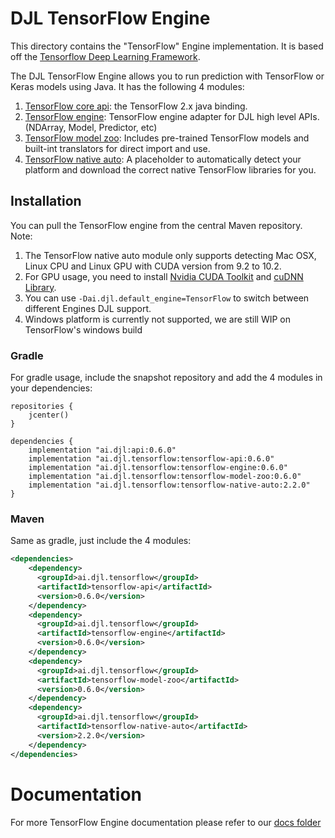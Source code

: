 # DJL TensorFlow Engine

This directory contains the "TensorFlow" Engine implementation.
It is based off the [Tensorflow Deep Learning Framework](https://www.tensorflow.org/).

The DJL TensorFlow Engine allows you to run prediction with TensorFlow or Keras models using Java.
It has the following 4 modules:

1. [TensorFlow core api](https://github.com/awslabs/djl/tree/master/tensorflow/tensorflow-api): the TensorFlow 2.x java binding.
2. [TensorFlow engine](https://github.com/awslabs/djl/tree/master/tensorflow/tensorflow-engine): TensorFlow engine adapter for DJL high level APIs. (NDArray, Model, Predictor, etc)
3. [TensorFlow model zoo](https://github.com/awslabs/djl/tree/master/tensorflow/tensorflow-model-zoo): Includes pre-trained TensorFlow models and built-int translators for direct import and use.
4. [TensorFlow native auto](https://github.com/awslabs/djl/tree/master/tensorflow/tensorflow-native-auto): A placeholder to automatically detect your platform and download the correct native TensorFlow libraries for you.

## Installation
You can pull the TensorFlow engine from the central Maven repository.
Note:
1. The TensorFlow native auto module only supports detecting Mac OSX, Linux CPU and Linux GPU with CUDA version from 9.2 to 10.2.
2. For GPU usage, you need to install [Nvidia CUDA Toolkit](https://developer.nvidia.com/cuda-downloads) and  [cuDNN Library](https://docs.nvidia.com/deeplearning/sdk/cudnn-install/index.html).
3. You can use `-Dai.djl.default_engine=TensorFlow` to switch between different Engines DJL support.
4. Windows platform is currently not supported, we are still WIP on TensorFlow's windows build

### Gradle
For gradle usage, include the snapshot repository and add the 4 modules in your dependencies:
```
repositories {
    jcenter()
}

dependencies {
    implementation "ai.djl:api:0.6.0"
    implementation "ai.djl.tensorflow:tensorflow-api:0.6.0"
    implementation "ai.djl.tensorflow:tensorflow-engine:0.6.0"
    implementation "ai.djl.tensorflow:tensorflow-model-zoo:0.6.0"
    implementation "ai.djl.tensorflow:tensorflow-native-auto:2.2.0"
}
```

### Maven

Same as gradle, just include the 4 modules:
```xml
<dependencies>
    <dependency>
      <groupId>ai.djl.tensorflow</groupId>
      <artifactId>tensorflow-api</artifactId>
      <version>0.6.0</version>
    </dependency>
    <dependency>
      <groupId>ai.djl.tensorflow</groupId>
      <artifactId>tensorflow-engine</artifactId>
      <version>0.6.0</version>
    </dependency>
    <dependency>
      <groupId>ai.djl.tensorflow</groupId>
      <artifactId>tensorflow-model-zoo</artifactId>
      <version>0.6.0</version>
    </dependency>
    <dependency>
      <groupId>ai.djl.tensorflow</groupId>
      <artifactId>tensorflow-native-auto</artifactId>
      <version>2.2.0</version>
    </dependency>
</dependencies>
```

# Documentation

For more TensorFlow Engine documentation please refer to our [docs folder](../docs/tensorflow)


